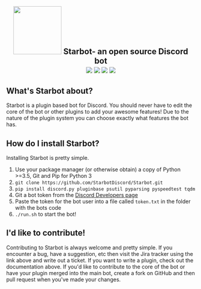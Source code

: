 <h2 align="center"><img src="https://68.media.tumblr.com/avatar_129c75279689_128.png" width="128px"> Starbot- an open source Discord bot<br>
<a href="https://travis-ci.org/StarbotDiscord/Starbot"><img src="https://img.shields.io/travis/StarbotDiscord/Starbot.svg?style=flat-square"/></a>
<a href="http://starbot.readthedocs.io/en/latest/"><img src="https://readthedocs.org/projects/starbot/badge/?version=latest&style=flat-square"/></a>
<a href="https://sydstudios.atlassian.net/projects/SB/issues/"><img src="https://img.shields.io/badge/jira-starbot-brightgreen.svg?style=flat-square"/></a>
<a href="https://discord.gg/JEYSJxn"><img src="https://img.shields.io/discord/302626068848705536.svg?style=flat-square" /></a></h2>

## What's Starbot about?
Starbot is a plugin based bot for Discord. You should never have to edit the core of the bot or other plugins to add your awesome features! Due to the nature of the plugin system you can choose exactly what features the bot has.

## How do I install Starbot?
Installing Starbot is pretty simple.

1. Use your package manager (or otherwise obtain) a copy of Python >=3.5, Git and Pip for Python 3
2. `git clone https://github.com/StarbotDiscord/Starbot.git`
3. `pip install discord.py pluginbase psutil pyparsing pyspeedtest tqdm`
4. Git a bot token from the [Discord Developers page](https://discordapp.com/developers/applications/me)
5. Paste the token for the bot user into a file called `token.txt` in the folder with the bots code
6. `./run.sh` to start the bot!

## I'd like to contribute!
Contributing to Starbot is always welcome and pretty simple.
If you encounter a bug, have a suggestion, etc then visit the Jira tracker using the link above and write out a ticket.
If you want to write a plugin, check out the documentation above.
If you'd like to contribute to the core of the bot or have your plugin merged into the main bot, create a fork on GitHub and then pull request when you've made your changes.
